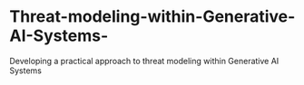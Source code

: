 # Threat-modeling-within-Generative-AI-Systems-
Developing a practical approach to threat modeling within Generative AI Systems 
